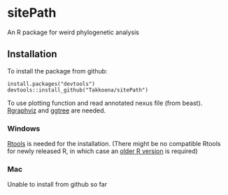 sitePath
==========
An R package for weird phylogenetic analysis

Installation
------------
To install the package from github:
```
install.packages("devtools")
devtools::install_github("Takkoona/sitePath")
```
To use plotting function and read annotated nexus file (from beast). [Rgraphviz](https://www.bioconductor.org/packages/release/bioc/html/Rgraphviz.html) and [ggtree](https://bioconductor.org/packages/release/bioc/html/ggtree.html) are needed.

### Windows
[Rtools](https://cran.r-project.org/bin/windows/Rtools/) is needed for the installation. (There might be no compatible Rtools for newly released R, in which case an [older R  version](https://cran.r-project.org/bin/windows/base/old/) is required)

### Mac
Unable to install from github so far
